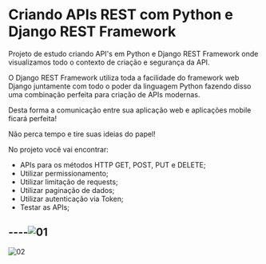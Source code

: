 # Criando APIs REST com Python e Django REST Framework

Projeto de estudo criando API's em  Python e Django REST Framework onde visualizamos todo o contexto de criação e segurança da API.

O Django REST Framework utiliza toda a facilidade do framework web Django juntamente com todo o poder da linguagem Python
fazendo disso uma combinação perfeita para criação de APIs modernas.

Desta forma a comunicação entre sua aplicação web e aplicações mobile ficará perfeita!

Não perca tempo e tire suas ideias do papel!

No projeto você vai encontrar:


- APIs para os métodos HTTP GET, POST, PUT e DELETE;
- Utilizar permissionamento;
- Utilizar limitação de requests;
- Utilizar paginação de dados;
- Utilizar autenticação via Token;
- Testar as APIs;

## ----![01](https://github.com/borgesds/Criando_APIsREST_Python_Django_RESTFramework/assets/82332461/1ddfee2e-9f47-440b-b6f1-d1285dd943dd)
![02](https://github.com/borgesds/Criando_APIsREST_Python_Django_RESTFramework/assets/82332461/b621b63f-7925-478e-bcf6-ff32ff47f7a3)
